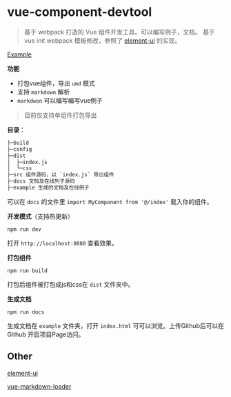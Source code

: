 # vue-component-devtool

> 基于 webpack 打造的 Vue 组件开发工具。可以编写例子，文档。
> 基于vue init webpack 模板修改，参照了 [element-ui](https://github.com/ElemeFE/element) 的实现。


[Example](https://mengdu.github.io/m-button/example/)


**功能**

+ 打包vue组件，导出 `umd` 模式
+ 支持 `markdown` 解析
+ `markdwon` 可以编写编写vue例子

> 目前仅支持单组件打包导出


**目录**：

```html
├─build
├─config
├─dist
│  ├─index.js
│  └─css
├─src 组件源码，以 `index.js` 导出组件
├─docs 文档及在线列子源码
├─example 生成的文档及在线例子

```


可以在 `docs` 的文件里 `import MyComponent from '@/index'` 载入你的组件。



**开发模式**（支持热更新）

```ls
npm run dev
```

打开 `http://localhost:8080` 查看效果。



**打包组件**

```ls
npm run build
```

打包后组件被打包成js和css在 `dist` 文件夹中。

**生成文档**

```ls
npm run docs
```

生成文档在 `example` 文件夹，打开 `index.html` 可可以浏览。上传Github后可以在Github 开启项目Page访问。


## Other

[element-ui](https://github.com/ElemeFE/element)

[vue-markdown-loader](https://github.com/QingWei-Li/vue-markdown-loader)
